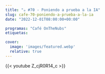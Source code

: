```yaml
---
title: "☕️ #70 - Poniendo a prueba a la IA"
slug: cafe-70-poniendo-a-prueba-a-la-ia
date: "2022-12-01T08:00:00+00:00"

programas: "Café OnTheNubs"
etiquetas:

cover:
  image: 'images/featured.webp'
  relative: true
---
```


{{< youtube Z_cjR0R14_c >}}


